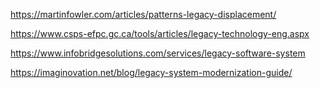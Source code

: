 

https://martinfowler.com/articles/patterns-legacy-displacement/

https://www.csps-efpc.gc.ca/tools/articles/legacy-technology-eng.aspx

https://www.infobridgesolutions.com/services/legacy-software-system

https://imaginovation.net/blog/legacy-system-modernization-guide/







